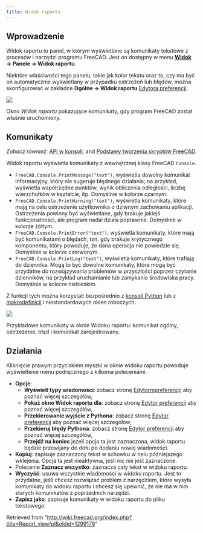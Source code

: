 ```yaml
---
title: Widok raportu
---
```

## Wprowadzenie

Widok raportu to panel, w którym wyświetlane są komunikaty tekstowe z procesów i narzędzi programu FreeCAD. Jest on dostępny w menu **[Widok](/Std_View_Menu/pl "Std View Menu/pl") → Panele → Widok raportu**.

Niektóre właściwości tego panelu, takie jak kolor tekstu oraz to, czy ma być on automatycznie wyświetlany w przypadku ostrzeżeń lub błędów, można skonfigurować w zakładce **Ogólne → Widok raportu** [Edytora preferencji](/Preferences_Editor/pl#Widok_raportu "Preferences Editor/pl").

![](/images/FreeCAD_Report_view.png)

Okno *Widok raportu* pokazujące komunikaty, gdy program FreeCAD został właśnie uruchomiony.

## Komunikaty

*Zobacz również:* [API w konsoli](/Console_API/pl "Console API/pl"), and [Podstawy tworzenia skryptów FreeCAD](/FreeCAD_Scripting_Basics/pl "FreeCAD Scripting Basics/pl").

Widok raportu wyświetla komunikaty z wewnętrznej klasy FreeCAD `Console`.

* `FreeCAD.Console.PrintMessage("text")`, wyświetla dowolny komunikat informacyjny, który nie sugeruje błędnego działania; na przykład, wyświetla współrzędne punktów, wynik obliczenia odległości, liczbę wierzchołków w kształcie, itp. Domyślnie w kolorze czarnym.
* `FreeCAD.Console.PrintWarning("text")`, wyświetla komunikaty, które mają na celu ostrzeżenie użytkownika o dziwnym zachowaniu aplikacji. Ostrzeżenia powinny być wyświetlane, gdy brakuje jakiejś funkcjonalności, ale program nadal działa poprawnie. Domyślnie w kolorze żółtym.
* `FreeCAD.Console.PrintError("text")`, wyświetla komunikaty, które mają być komunikatami o błędach, tzn. gdy brakuje krytycznego komponentu, który powoduje, że dana operacja nie powiedzie się. Domyślnie w kolorze czerwonym.
* `FreeCAD.Console.PrintLog("text")`, wyświetla komunikaty, które trafiają do dziennika. Mogą to być dowolne komunikaty, które mogą być przydatne do rozwiązywania problemów w przyszłości poprzez czytanie dzienników, na przykład uruchamianie lub zamykanie środowiska pracy. Domyślnie w kolorze niebieskim.

Z funkcji tych można korzystać bezpośrednio z [konsoli Python](/Python_console/pl "Python console/pl") lub z [makrodefinicji](/Macros/pl "Macros/pl") i niestandardowych okien roboczych.

![](/images/FreeCAD_Report_view_example.png)

Przykładowe komunikaty w oknie Widoku raportu: komunikat ogólny, ostrzeżenie, błąd i komunikat zarejestrowany.

## Działania

Kliknięcie prawym przyciskiem myszki w oknie widoku raportu powoduje wyświetlenie menu podręcznego z kilkoma poleceniami:

* **Opcje**:
  + **Wyświetl typy wiadomości**: zobacz stronę [Edytormpreferencji](/Preferences_Editor/pl#Widok_raportu "Preferences Editor/pl") aby poznać więcej szczegółów,
  + **Pokaż okno Widok raportu dla**: zobacz stronę [Edytor preferencji](/Preferences_Editor/pl#Widok_raportu "Preferences Editor/pl") aby poznać więcej szczegółów,
  + **Przekierowanie wyjście z Pythona**: zobacz stronę [Edytor preferencji](/Preferences_Editor/pl#Widok_raportu "Preferences Editor/pl") aby poznać więcej szczegółów,
  + **Przekieruj błędy Pythona**: zobacz stronę [Edytor preferencji](/Preferences_Editor/pl#Widok_raportu "Preferences Editor/pl") aby poznać więcej szczegółów,
  + **Przejdź na koniec** jeżeli opcja ta jest zaznaczona, widok raportu będzie przewijany do dołu po dodaniu nowej wiadomości.
* **Kopiuj**: zapisuje zaznaczony tekst w schowku w celu późniejszego wklejenia. Opcja ta jest nieaktywna, jeśli nic nie jest zaznaczone.
* Polecenie **Zaznacz wszystko**: zaznacza cały tekst w widoku raportu.
* **Wyczyść**: usuwa wszystkie wiadomości w widoku raportu. Jest to przydatne, jeśli chcesz rozwiązać problem z narzędziem, które wysyła komunikaty do widoku raportu i chcesz się upewnić, że nie ma w nim starych komunikatów z poprzednich narzędzi.
* **Zapisz jako**: zapisuje komunikaty w widoku raportu do pliku tekstowego.

Retrieved from "<http://wiki.freecad.org/index.php?title=Report_view/pl&oldid=1299179>"